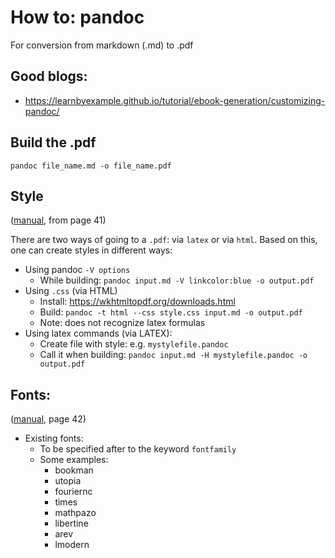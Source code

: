 # How to: pandoc


For conversion from markdown (.md) to .pdf

## Good blogs:
- https://learnbyexample.github.io/tutorial/ebook-generation/customizing-pandoc/

## Build the .pdf
`pandoc file_name.md -o file_name.pdf`

## Style 
([manual](https://pandoc.org/MANUAL.pdf), from page 41)

There are two ways of going to a `.pdf`: via `latex` or via `html`. Based on this, one can create styles in different ways:
- Using pandoc `-V options` 
  - While building: `pandoc input.md -V linkcolor:blue -o output.pdf`  
- Using `.css` (via HTML) 
  - Install: https://wkhtmltopdf.org/downloads.html
  - Build: `pandoc -t html --css style.css input.md -o output.pdf`
  - Note: does not recognize latex formulas
- Using latex commands (via LATEX):
  - Create file with style: e.g. `mystylefile.pandoc`
  - Call it when building: `pandoc input.md -H mystylefile.pandoc -o output.pdf`


## Fonts: 
([manual](https://pandoc.org/MANUAL.pdf), page 42)
- Existing fonts:
  - To be specified after to the keyword `fontfamily`
  - Some examples:
    - bookman
    - utopia
    - fouriernc 
    - times
    - mathpazo 
    - libertine
    - arev
    - lmodern

